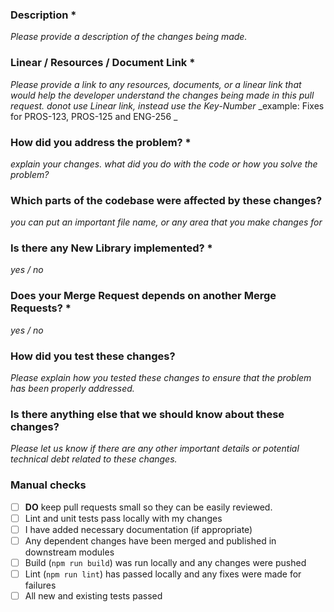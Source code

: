### Description *
_Please provide a description of the changes being made._

### Linear / Resources / Document Link *
_Please provide a link to any resources, documents, or a linear link that would help the developer understand the changes being made in this pull request._
_donot use Linear link, instead use the Key-Number_
_example: Fixes for PROS-123, PROS-125 and ENG-256 _

### How did you address the problem? *
_explain your changes. what did you do with the code or how you solve the problem?_


### Which parts of the codebase were affected by these changes?
_you can put an important file name, or any area that you make changes for_

### Is there any New Library implemented? *
_yes / no_

### Does your Merge Request depends on another Merge Requests? *
_yes / no_

### How did you test these changes?
_Please explain how you tested these changes to ensure that the problem has been properly addressed._

### Is there anything else that we should know about these changes?
_Please let us know if there are any other important details or potential technical debt related to these changes._

### Manual checks
- [ ] **DO** keep pull requests small so they can be easily reviewed.
- [ ] Lint and unit tests pass locally with my changes
- [ ] I have added necessary documentation (if appropriate)
- [ ] Any dependent changes have been merged and published in downstream modules
- [ ] Build (`npm run build`) was run locally and any changes were pushed
- [ ] Lint (`npm run lint`) has passed locally and any fixes were made for failures
- [ ] All new and existing tests passed
